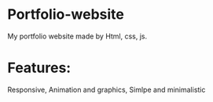 # Portfolio-website
My portfolio website made by Html, css, js.
# Features:
Responsive,
Animation and graphics,
Simlpe and minimalistic
